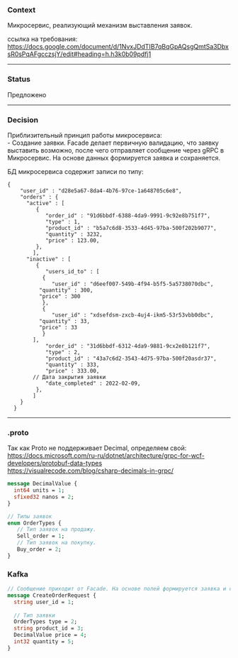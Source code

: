 ### Context

Микросервис, реализующий механизм выставления заявок. 

ссылка на требования:  
https://docs.google.com/document/d/1NvxJDdTIB7qBqGpAQsgQmtSa3DbxsR0sPqAFgcczsjY/edit#heading=h.h3k0b09pdfj1   

---

### Status 

Предложено

---

### Decision

Приблизительный принцип работы микросервиса:  
\- Создание заявки. Facade делает первичную валидацию, что заявку выставить возможно, после чего отправляет сообщение через gRPC в Микросервис. На основе данных формируется заявка и сохраняется.   

БД микросервиса содержит записи по типу:

```
{
    "user_id" : "d28e5a67-8da4-4b76-97ce-1a648705c6e8",
    "orders" : {
      "active" : [
         {
            "order_id" : "91d6bbdf-6388-4da9-9991-9c92e8b751f7",
            "type" : 1,
            "product_id" : "b5a7c6d8-3533-4d45-97ba-500f202b9077",
            "quantity" : 3232,
            "price" : 123.00,
         },
        ],
      "inactive" : [
         {
            "users_id_to" : [
	       {
	          "user_id" : "d6eef007-549b-4f94-b5f5-5a5738070dbc",
		  "quantity" : 300,
		  "price" : 300
	       },
	       {
	          "user_id" : "xdsefdsm-zxcb-4uj4-ikm5-53r53vbb0dbc",
		  "quantity" : 33,
		  "price" : 33
	       }
	    ],
            "order_id" : "31d6bbdf-6312-4da9-9881-9cx2e8b121f7",
            "type" : 2,
            "product_id" : "43a7c6d2-3543-4d75-97ba-500f20asdr37",
            "quantity" : 333,
            "price" : 333.00,
	    // Дата закрытия заявки
            "date_completed" : 2022-02-09,
         },
        ]  
    }
  }
```

---



### .proto

Так как Proto не поддерживает Decimal, определяем свой:  
https://docs.microsoft.com/ru-ru/dotnet/architecture/grpc-for-wcf-developers/protobuf-data-types  
https://visualrecode.com/blog/csharp-decimals-in-grpc/

```proto
message DecimalValue {
  int64 units = 1;
  sfixed32 nanos = 2;
}
```

```proto
// Типы заявок
enum OrderTypes {
   // Тип заявок на продажу.
   Sell_order = 1;
   // Тип заявок на покупку.
   Buy_order = 2;
}
```

### Kafka
```proto   
// Сообщение приходит от Facade. На основе полей формируется заявка и сохраняется в БД.
message CreateOrderRequest {
  string user_id = 1;
  
  // Тип заявки
  OrderTypes type = 2;
  string product_id = 3;
  DecimalValue price = 4;
  int32 quantity = 5;   
}
```  
